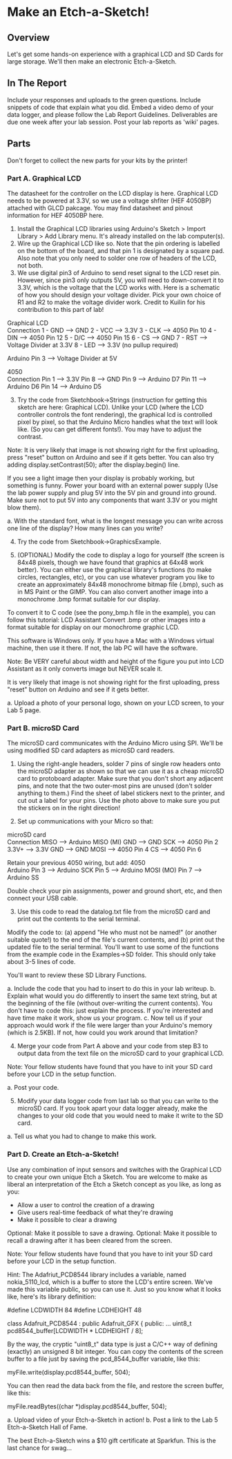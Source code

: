 # Make an Etch-a-Sketch! 
 
## Overview
Let's get some hands-on experience with a graphical LCD and SD Cards for large storage. We'll then make an electronic Etch-a-Sketch.
 
## In The Report
Include your responses and uploads to the green questions. Include snippets of code that explain what you did. Embed a video demo of your data logger, and please follow the Lab Report Guidelines. Deliverables are due one week after your lab session. Post your lab reports as 'wiki' pages.
 
## Parts
Don't forget to collect the new parts for your kits by the printer!
 
### Part A. Graphical LCD
The datasheet for the controller on the LCD display is here. Graphical LCD needs to be powered at 3.3V, so we use a voltage shfiter (HEF 4050BP) attached with GLCD pakcage. You may find datasheet and pinout information for HEF 4050BP here.
 
1. Install the Graphical LCD libraries using Arduino's Sketch > Import Library > Add Library menu. It's already installed on the lab computer(s). 
2. Wire up the Graphical LCD like so. Note that the pin ordering is labelled on the bottom of the board, and that pin 1 is designated by a square pad. Also note that you only need to solder one row of headers of the LCD, not both. 
3. We use digital pin3 of Arduino to send reset signal to the LCD reset pin. However, since pin3 only outputs 5V, you will need to down-convert it to 3.3V, which is the voltage that the LCD works with. Here is a schematic of how you should design your voltage divider. Pick your own choice of R1 and R2 to make the voltage divider work. Credit to Kuilin for his contribution to this part of lab! 

 
 
Graphical LCD	 
Connection
1 - GND	 -->	GND
2 - VCC	  -->
3.3V
3 - CLK	  -->	4050 Pin 10
4 - DIN 	  -->	4050 Pin 12
5 - D/C	  -->	4050 Pin 15
6 - CS	  -->	GND
7 -  RST	  -->	Voltage Divider at 3.3V
8 - LED	  -->	3.3V (no pullup required)
 
Arduino Pin 3                                	  -->          	Voltage Divider at 5V                                                   
 
 
4050 	 
Connection 
Pin 1	   -->	3.3V
Pin 8	   -->
GND
Pin 9	   -->	Arduino D7
Pin 11	   -->	Arduino D6
Pin 14	   -->	Arduino D5
 
3. Try the code from Sketchbook->Strings (instruction for getting this sketch are here: Graphical LCD). Unlike your LCD (where the LCD controller controls the font rendering), the graphical lcd is controlled pixel by pixel, so that the Arduino Micro handles what the text will look like. (So you can get different fonts!). You may have to adjust the contrast.
 
Note: It is very likely that image is not showing right for the first uploading, press "reset" button on Arduino and see if it gets better. You can also try adding display.setContrast(50); after the display.begin() line. 
 
If you see a light image then your display is probably working, but something is funny. Power your board with an external power supply (Use the lab power supply and plug 5V into the 5V pin and ground into ground. Make sure not to put 5V into any components that want 3.3V or you might blow them). 
 
a. With the standard font, what is the longest message you can write across one line of the display? How many lines can you write?
 
4. Try the code from Sketchbook->GraphicsExample.
 
5. (OPTIONAL) Modify the code to display a logo for yourself (the screen is 84x48 pixels, though we have found that graphics at 64x48 work better). You can either use the graphical library's functions (to make circles, rectangles, etc), or you can use whatever program you like to create an approximately 84x48 monochrome bitmap file (.bmp), such as in MS Paint or the GIMP. You can also convert another image into a monochrome .bmp format suitable for our display. 
 
To convert it to C code (see the pony_bmp.h file in the example), you can follow this tutorial: LCD Assistant Convert .bmp or other images into a format suitable for display on our monochrome graphic LCD.
 
This software is Windows only. If you have a Mac with a Windows virtual machine, then use it there. If not, the lab PC will have the software.
 
Note: Be VERY careful about width and height of the figure you put into LCD Assistant as it only converts image but NEVER scale it.
 
It is very likely that image is not showing right for the first uploading, press "reset" button on Arduino and see if it gets better.
 
a. Upload a photo of your personal logo, shown on your LCD screen, to your Lab 5 page.
 
### Part B. microSD Card
The microSD card communicates with the Arduino Micro using SPI. We'll be using modified SD card adapters as microSD card readers.
 

  
1. Using the right-angle headers, solder 7 pins of single row headers onto the microSD adapter as shown so that we can use it as a cheap microSD card to protoboard adapter. Make sure that you don't short any adjacent pins, and note that the two outer-most pins are unused (don't solder anything to them.) Find the sheet of label stickers next to the printer, and cut out a label for your pins. Use the photo above to make sure you put the stickers on in the right direction! 
 
2. Set up communications with your Micro so that:
 
 microSD card	 
 Connection 
MISO	   -->	Arduino MISO (MI)
GND	   -->
GND
SCK
   -->
4050 Pin 2
3.3V+
   -->
3.3V
GND	   -->	GND
MOSI	   --> 	4050 Pin 4
CS	   --> 	4050 Pin 6
 
Retain your previous 4050 wiring, but add:
4050 	 
Arduino 
Pin 3	   -->	Arduino SCK
Pin 5
   -->
Arduino MOSI (MO)
Pin 7	   -->	Arduino SS
 
Double check your pin assignments, power and ground short, etc, and then connect your USB cable.
 
3. Use this code to read the datalog.txt file from the microSD card and print out the contents to the serial terminal.  
 
Modify the code to: (a) append "He who must not be named!" (or another suitable quote!) to the end of the file's current contents, and (b) print out the updated file to the serial terminal. You'll want to use some of the functions from the example code in the Examples->SD folder. This should only take about 3-5 lines of code.
 
You'll want to review these SD Library Functions.
 
a. Include the code that you had to insert to do this in your lab writeup. 
b. Explain what would you do differently to insert the same text string, but at the beginning of the file (without over-writing the current contents). You don't have to code this: just explain the process. If you're interested and have time make it work, show us your program.
c. Now tell us if your approach would work if the file were larger than your Arduino's memory (which is 2.5KB). If not, how could you work around that limitation?
 
4. Merge your code from Part A above and your code from step B3 to output data from the text file on the microSD card to your graphical LCD.
 
Note: Your fellow students have found that you have to init your SD card before your LCD in the setup function. 
 
a. Post your code.
 
5. Modify your data logger code from last lab so that you can write to the microSD card. If you took apart your data logger already, make the changes to your old code that you would need to make it write to the SD card.
 
a. Tell us what you had to change to make this work.
 
### Part D. Create an Etch-a-Sketch!
Use any combination of input sensors and switches with the Graphical LCD  to create your own unique Etch a Sketch. You are welcome to make as liberal an interpretation of the Etch a Sketch concept as you like, as long as you:
 
- Allow a user to control the creation of a drawing
- Give users real-time feedback of what they're drawing
- Make it possible to clear a drawing
 
Optional: Make it possible to save a drawing.
Optional: Make it possible to recall a drawing after it has been cleared from the screen.
 
Note: Your fellow students have found that you have to init your SD card before your LCD in the setup function.
 
Hint: The Adafriut_PCD8544 library includes a variable, named nokia_5110_lcd, which is a buffer to store the LCD's entire screen. We've made this variable public, so you can use it. Just so you know what it looks like, here's its library definition:
 
#define LCDWIDTH  84
#define LCDHEIGHT 48
 
class Adafruit_PCD8544 : public Adafruit_GFX {
public:
...
uint8_t pcd8544_buffer[LCDWIDTH * LCDHEIGHT / 8];
 
By the way, the cryptic "uint8_t" data type is just a C/C++ way of defining (exactly) an unsigned 8 bit integer. You can copy the contents of the screen buffer to a file just by saving the pcd_8544_buffer variable, like this:
 
myFile.write(display.pcd8544_buffer, 504);
 
You can then read the data back from the file, and restore the screen buffer, like this:
 
myFile.readBytes((char *)display.pcd8544_buffer, 504);
 
a. Upload video of your Etch-a-Sketch in action!
b. Post a link to the Lab 5 Etch-a-Sketch Hall of Fame.
 
The best Etch-a-Sketch wins a $10 gift certificate at Sparkfun. This is the last chance for swag...
